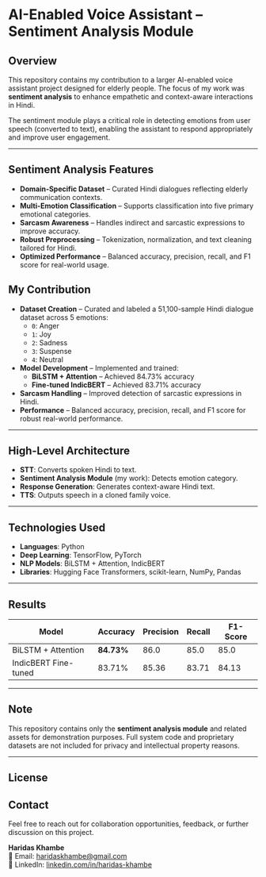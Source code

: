 # AI-Enabled Voice Assistant – Sentiment Analysis Module

## Overview
This repository contains my contribution to a larger AI-enabled voice assistant project designed for elderly people. The focus of my work was **sentiment analysis** to enhance empathetic and context-aware interactions in Hindi.

The sentiment module plays a critical role in detecting emotions from user speech (converted to text), enabling the assistant to respond appropriately and improve user engagement.

---

## Sentiment Analysis Features
- **Domain-Specific Dataset** – Curated Hindi dialogues reflecting elderly communication contexts.
- **Multi-Emotion Classification** – Supports classification into five primary emotional categories.
- **Sarcasm Awareness** – Handles indirect and sarcastic expressions to improve accuracy.
- **Robust Preprocessing** – Tokenization, normalization, and text cleaning tailored for Hindi.
- **Optimized Performance** – Balanced accuracy, precision, recall, and F1 score for real-world usage.

## My Contribution
- **Dataset Creation** – Curated and labeled a 51,100-sample Hindi dialogue dataset across 5 emotions:
  - `0`: Anger  
  - `1`: Joy  
  - `2`: Sadness  
  - `3`: Suspense  
  - `4`: Neutral  
- **Model Development** – Implemented and trained:
  - **BiLSTM + Attention** – Achieved 84.73% accuracy
  - **Fine-tuned IndicBERT** – Achieved 83.71% accuracy
- **Sarcasm Handling** – Improved detection of sarcastic expressions in Hindi.
- **Performance** – Balanced accuracy, precision, recall, and F1 score for robust real-world performance.

---

## High-Level Architecture
- **STT**: Converts spoken Hindi to text.
- **Sentiment Analysis Module** (my work): Detects emotion category.
- **Response Generation**: Generates context-aware Hindi text.
- **TTS**: Outputs speech in a cloned family voice.

---

## Technologies Used
- **Languages**: Python  
- **Deep Learning**: TensorFlow, PyTorch  
- **NLP Models**: BiLSTM + Attention, IndicBERT  
- **Libraries**: Hugging Face Transformers, scikit-learn, NumPy, Pandas  

---

## Results
| Model                   | Accuracy | Precision | Recall | F1-Score |
|------------------------|----------|-----------|--------|----------|
| BiLSTM + Attention     | **84.73%** | 86.0      | 85.0   | 85.0     |
| IndicBERT Fine-tuned   | 83.71%    | 85.36     | 83.71  | 84.13    |

---

## Note
This repository contains only the **sentiment analysis module** and related assets for demonstration purposes. Full system code and proprietary datasets are not included for privacy and intellectual property reasons.

---

## License

## Contact
Feel free to reach out for collaboration opportunities, feedback, or further discussion on this project.  

**Haridas Khambe**  
📧 Email: haridaskhambe@gmail.com  
💼 LinkedIn: [linkedin.com/in/haridas-khambe](https://www.linkedin.com/in/haridas-khambe-aa650926b/)  

